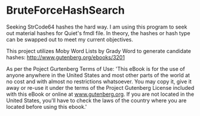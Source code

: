# BruteForceHashSearch
Seeking StrCode64 hashes the hard way. I am using this program to seek out material hashes for Quiet's fmdl file. In theory, the hashes or hash type can be swapped out to meet my current objectives.

This project utilizes Moby Word Lists by Grady Word to generate candidate hashes: http://www.gutenberg.org/ebooks/3201

As per the Poject Gurtenberg Terms of Use:
'This eBook is for the use of anyone anywhere in the United States and most other parts of the world at no cost and with almost no restrictions whatsoever. You may copy it, give it away or re-use it under the terms of the Project Gutenberg License included with this eBook or online at www.gutenberg.org. If you are not located in the United States, you'll have to check the laws of the country where you are located before using this ebook.'

